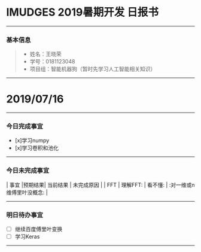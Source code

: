 # IMUDGES 2019暑期开发 日报书
-------


### 基本信息
> * 姓名：王晓荣
> * 学号：0181123048
> * 项目组：智能机器狗（暂时先学习人工智能相关知识）

-------



# 2019/07/16

-------

### 今日完成事宜
- [x]学习numpy
- [x]学习卷积和池化

-----
### 今日未完成事宜


| 事宜     |预期结果| 当前结果  | 未完成原因   | 
| FFT | 理解FFT:  | 看不懂:  | :对一维或n维傅里叶没概念:  |



------
### 明日待办事宜
- [ ] 继续百度傅里叶变换
- [ ] 学习Keras
-------
